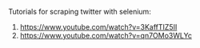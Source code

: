 Tutorials for scraping twitter with selenium:
1. https://www.youtube.com/watch?v=3KaffTIZ5II
2. https://www.youtube.com/watch?v=qn7OMo3WLYc
